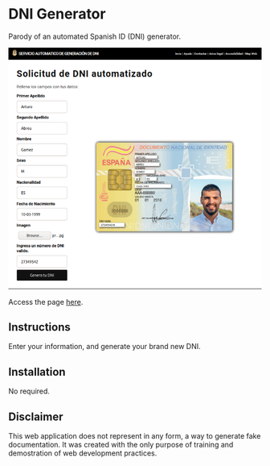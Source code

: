 # DNI Generator

Parody of an automated Spanish ID (DNI) generator.

![Screenshot](screenshot.png)

Access the page [here](https://dni-generator-r2abreu-d4146967c3536c7982c5d49c1e41bb1fcb105a54b.gitlab.io/).

## Instructions 

Enter your information, and generate your brand new DNI.

## Installation 

No required.

## Disclaimer

This web application does not represent in any form, a way to generate fake documentation. It was created with the only purpose of training and demostration of web development practices. 
